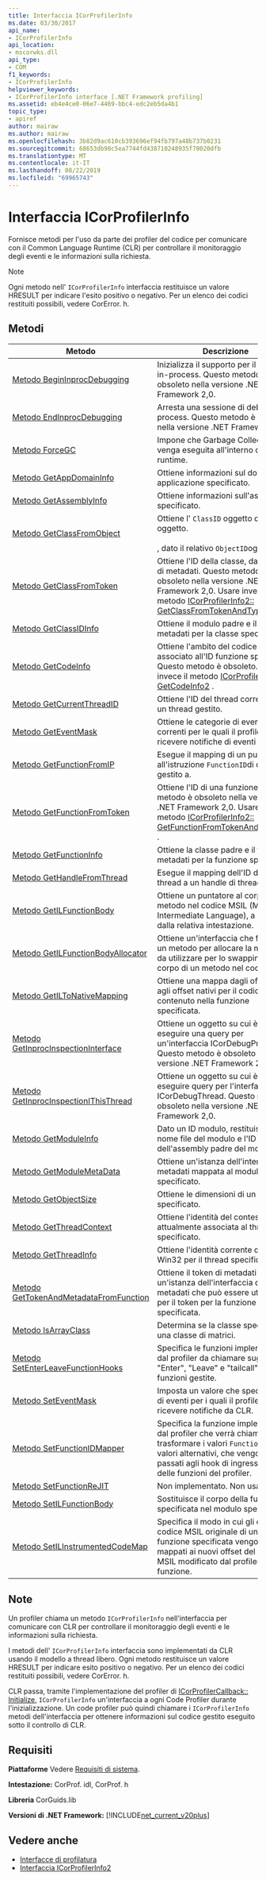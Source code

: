 ```yaml
---
title: Interfaccia ICorProfilerInfo
ms.date: 03/30/2017
api_name:
- ICorProfilerInfo
api_location:
- mscorwks.dll
api_type:
- COM
f1_keywords:
- ICorProfilerInfo
helpviewer_keywords:
- ICorProfilerInfo interface [.NET Framework profiling]
ms.assetid: eb4e4ce0-06e7-4469-bbc4-edc2eb5da4b1
topic_type:
- apiref
author: mairaw
ms.author: mairaw
ms.openlocfilehash: 3b82d9ac610cb393696ef94fb797a48b737b0231
ms.sourcegitcommit: 68653db98c5ea7744fd438710248935f70020dfb
ms.translationtype: MT
ms.contentlocale: it-IT
ms.lasthandoff: 08/22/2019
ms.locfileid: "69965743"
---
```

# <a name="icorprofilerinfo-interface"></a>Interfaccia ICorProfilerInfo
Fornisce metodi per l'uso da parte dei profiler del codice per comunicare con il Common Language Runtime (CLR) per controllare il monitoraggio degli eventi e le informazioni sulla richiesta.  
  
> [!NOTE]
> Ogni metodo nell' `ICorProfilerInfo` interfaccia restituisce un valore HRESULT per indicare l'esito positivo o negativo. Per un elenco dei codici restituiti possibili, vedere CorError. h.  
  
## <a name="methods"></a>Metodi  
  
|Metodo|Descrizione|  
|------------|-----------------|  
|[Metodo BeginInprocDebugging](../../../../docs/framework/unmanaged-api/profiling/icorprofilerinfo-begininprocdebugging-method.md)|Inizializza il supporto per il debug in-process. Questo metodo è obsoleto nella versione .NET Framework 2,0.|  
|[Metodo EndInprocDebugging](../../../../docs/framework/unmanaged-api/profiling/icorprofilerinfo-endinprocdebugging-method.md)|Arresta una sessione di debug in-process. Questo metodo è obsoleto nella versione .NET Framework 2,0.|  
|[Metodo ForceGC](../../../../docs/framework/unmanaged-api/profiling/icorprofilerinfo-forcegc-method.md)|Impone che Garbage Collection venga eseguita all'interno del runtime.|  
|[Metodo GetAppDomainInfo](../../../../docs/framework/unmanaged-api/profiling/icorprofilerinfo-getappdomaininfo-method.md)|Ottiene informazioni sul dominio applicazione specificato.|  
|[Metodo GetAssemblyInfo](../../../../docs/framework/unmanaged-api/profiling/icorprofilerinfo-getassemblyinfo-method.md)|Ottiene informazioni sull'assembly specificato.|  
|[Metodo GetClassFromObject](../../../../docs/framework/unmanaged-api/profiling/icorprofilerinfo-getclassfromobject-method.md)|Ottiene l' `ClassID` oggetto di un oggetto.<br /><br /> , dato il relativo `ObjectID`oggetto.|  
|[Metodo GetClassFromToken](../../../../docs/framework/unmanaged-api/profiling/icorprofilerinfo-getclassfromtoken-method.md)|Ottiene l'ID della classe, dato il token di metadati. Questo metodo è obsoleto nella versione .NET Framework 2,0. Usare invece il metodo [ICorProfilerInfo2:: GetClassFromTokenAndTypeArgs](../../../../docs/framework/unmanaged-api/profiling/icorprofilerinfo2-getclassfromtokenandtypeargs-method.md) .|  
|[Metodo GetClassIDInfo](../../../../docs/framework/unmanaged-api/profiling/icorprofilerinfo-getclassidinfo-method.md)|Ottiene il modulo padre e il token di metadati per la classe specificata.|  
|[Metodo GetCodeInfo](../../../../docs/framework/unmanaged-api/profiling/icorprofilerinfo-getcodeinfo-method.md)|Ottiene l'ambito del codice nativo associato all'ID funzione specificato. Questo metodo è obsoleto. Usare invece il metodo [ICorProfilerInfo2:: GetCodeInfo2](../../../../docs/framework/unmanaged-api/profiling/icorprofilerinfo2-getcodeinfo2-method.md) .|  
|[Metodo GetCurrentThreadID](../../../../docs/framework/unmanaged-api/profiling/icorprofilerinfo-getcurrentthreadid-method.md)|Ottiene l'ID del thread corrente, se è un thread gestito.|  
|[Metodo GetEventMask](../../../../docs/framework/unmanaged-api/profiling/icorprofilerinfo-geteventmask-method.md)|Ottiene le categorie di eventi correnti per le quali il profiler vuole ricevere notifiche di eventi da CLR.|  
|[Metodo GetFunctionFromIP](../../../../docs/framework/unmanaged-api/profiling/icorprofilerinfo-getfunctionfromip-method.md)|Esegue il mapping di un puntatore all'istruzione `FunctionID`di codice gestito a.|  
|[Metodo GetFunctionFromToken](../../../../docs/framework/unmanaged-api/profiling/icorprofilerinfo-getfunctionfromtoken-method.md)|Ottiene l'ID di una funzione. Questo metodo è obsoleto nella versione .NET Framework 2,0. Usare invece il metodo [ICorProfilerInfo2:: GetFunctionFromTokenAndTypeArgs](../../../../docs/framework/unmanaged-api/profiling/icorprofilerinfo2-getfunctionfromtokenandtypeargs-method.md) .|  
|[Metodo GetFunctionInfo](../../../../docs/framework/unmanaged-api/profiling/icorprofilerinfo-getfunctioninfo-method.md)|Ottiene la classe padre e il token di metadati per la funzione specificata.|  
|[Metodo GetHandleFromThread](../../../../docs/framework/unmanaged-api/profiling/icorprofilerinfo-gethandlefromthread-method.md)|Esegue il mapping dell'ID di un thread a un handle di thread Win32.|  
|[Metodo GetILFunctionBody](../../../../docs/framework/unmanaged-api/profiling/icorprofilerinfo-getilfunctionbody-method.md)|Ottiene un puntatore al corpo di un metodo nel codice MSIL (Microsoft Intermediate Language), a partire dalla relativa intestazione.|  
|[Metodo GetILFunctionBodyAllocator](../../../../docs/framework/unmanaged-api/profiling/icorprofilerinfo-getilfunctionbodyallocator-method.md)|Ottiene un'interfaccia che fornisce un metodo per allocare la memoria da utilizzare per lo swapping del corpo di un metodo nel codice MSIL.|  
|[Metodo GetILToNativeMapping](../../../../docs/framework/unmanaged-api/profiling/icorprofilerinfo-getiltonativemapping-method.md)|Ottiene una mappa dagli offset MSIL agli offset nativi per il codice contenuto nella funzione specificata.|  
|[Metodo GetInprocInspectionInterface](../../../../docs/framework/unmanaged-api/profiling/icorprofilerinfo-getinprocinspectioninterface-method.md)|Ottiene un oggetto su cui è possibile eseguire una query per un'interfaccia ICorDebugProcess. Questo metodo è obsoleto nella versione .NET Framework 2,0.|  
|[Metodo GetInprocInspectionIThisThread](../../../../docs/framework/unmanaged-api/profiling/icorprofilerinfo-getinprocinspectionithisthread-method.md)|Ottiene un oggetto su cui è possibile eseguire query per l'interfaccia ICorDebugThread. Questo metodo è obsoleto nella versione .NET Framework 2,0.|  
|[Metodo GetModuleInfo](../../../../docs/framework/unmanaged-api/profiling/icorprofilerinfo-getmoduleinfo-method.md)|Dato un ID modulo, restituisce il nome file del modulo e l'ID dell'assembly padre del modulo.|  
|[Metodo GetModuleMetaData](../../../../docs/framework/unmanaged-api/profiling/icorprofilerinfo-getmodulemetadata-method.md)|Ottiene un'istanza dell'interfaccia di metadati mappata al modulo specificato.|  
|[Metodo GetObjectSize](../../../../docs/framework/unmanaged-api/profiling/icorprofilerinfo-getobjectsize-method.md)|Ottiene le dimensioni di un oggetto specificato.|  
|[Metodo GetThreadContext](../../../../docs/framework/unmanaged-api/profiling/icorprofilerinfo-getthreadcontext-method.md)|Ottiene l'identità del contesto attualmente associata al thread specificato.|  
|[Metodo GetThreadInfo](../../../../docs/framework/unmanaged-api/profiling/icorprofilerinfo-getthreadinfo-method.md)|Ottiene l'identità corrente del thread Win32 per il thread specificato.|  
|[Metodo GetTokenAndMetadataFromFunction](../../../../docs/framework/unmanaged-api/profiling/icorprofilerinfo-gettokenandmetadatafromfunction-method.md)|Ottiene il token di metadati e un'istanza dell'interfaccia di metadati che può essere utilizzata per il token per la funzione specificata.|  
|[Metodo IsArrayClass](../../../../docs/framework/unmanaged-api/profiling/icorprofilerinfo-isarrayclass-method.md)|Determina se la classe specificata è una classe di matrici.|  
|[Metodo SetEnterLeaveFunctionHooks](../../../../docs/framework/unmanaged-api/profiling/icorprofilerinfo-setenterleavefunctionhooks-method.md)|Specifica le funzioni implementate dal profiler da chiamare sugli hook "Enter", "Leave" e "tailcall" delle funzioni gestite.|  
|[Metodo SetEventMask](../../../../docs/framework/unmanaged-api/profiling/icorprofilerinfo-seteventmask-method.md)|Imposta un valore che specifica i tipi di eventi per i quali il profiler vuole ricevere notifiche da CLR.|  
|[Metodo SetFunctionIDMapper](../../../../docs/framework/unmanaged-api/profiling/icorprofilerinfo-setfunctionidmapper-method.md)|Specifica la funzione implementata dal profiler che verrà chiamata per trasformare i valori `FunctionID` in valori alternativi, che vengono passati agli hook di ingresso/uscita delle funzioni del profiler.|  
|[Metodo SetFunctionReJIT](../../../../docs/framework/unmanaged-api/profiling/icorprofilerinfo-setfunctionrejit-method.md)|Non implementato. Non usare.|  
|[Metodo SetILFunctionBody](../../../../docs/framework/unmanaged-api/profiling/icorprofilerinfo-setilfunctionbody-method.md)|Sostituisce il corpo della funzione specificata nel modulo specificato.|  
|[Metodo SetILInstrumentedCodeMap](../../../../docs/framework/unmanaged-api/profiling/icorprofilerinfo-setilinstrumentedcodemap-method.md)|Specifica il modo in cui gli offset del codice MSIL originale di una funzione specificata vengono mappati ai nuovi offset del codice MSIL modificato dal profiler della funzione.|  
  
## <a name="remarks"></a>Note  
 Un profiler chiama un metodo `ICorProfilerInfo` nell'interfaccia per comunicare con CLR per controllare il monitoraggio degli eventi e le informazioni sulla richiesta.  
  
 I metodi dell' `ICorProfilerInfo` interfaccia sono implementati da CLR usando il modello a thread libero. Ogni metodo restituisce un valore HRESULT per indicare esito positivo o negativo. Per un elenco dei codici restituiti possibili, vedere CorError. h.  
  
 CLR passa, tramite l'implementazione del profiler di [ICorProfilerCallback:: Initialize](../../../../docs/framework/unmanaged-api/profiling/icorprofilercallback-initialize-method.md), `ICorProfilerInfo` un'interfaccia a ogni Code Profiler durante l'inizializzazione. Un code profiler può quindi chiamare i `ICorProfilerInfo` metodi dell'interfaccia per ottenere informazioni sul codice gestito eseguito sotto il controllo di CLR.  
  
## <a name="requirements"></a>Requisiti  
 **Piattaforme** Vedere [Requisiti di sistema](../../../../docs/framework/get-started/system-requirements.md).  
  
 **Intestazione:** CorProf. idl, CorProf. h  
  
 **Libreria** CorGuids.lib  
  
 **Versioni di .NET Framework:** [!INCLUDE[net_current_v20plus](../../../../includes/net-current-v20plus-md.md)]  
  
## <a name="see-also"></a>Vedere anche

- [Interfacce di profilatura](../../../../docs/framework/unmanaged-api/profiling/profiling-interfaces.md)
- [Interfaccia ICorProfilerInfo2](../../../../docs/framework/unmanaged-api/profiling/icorprofilerinfo2-interface.md)
